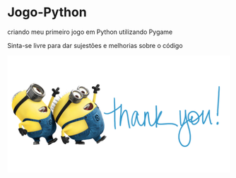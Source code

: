 # Jogo-Python
 criando meu primeiro jogo em Python utilizando Pygame

 Sinta-se livre para dar sujestões e melhorias sobre o código


 <img src= "image/5-2-thank-you-free-png-image.png">
